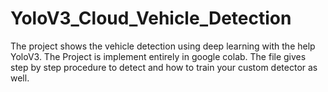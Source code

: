 # YoloV3_Cloud_Vehicle_Detection

The project shows the vehicle detection using deep learning with the help YoloV3.
The Project is implement entirely in google colab.
The file gives step by step procedure to detect and how to train your custom detector as well.
